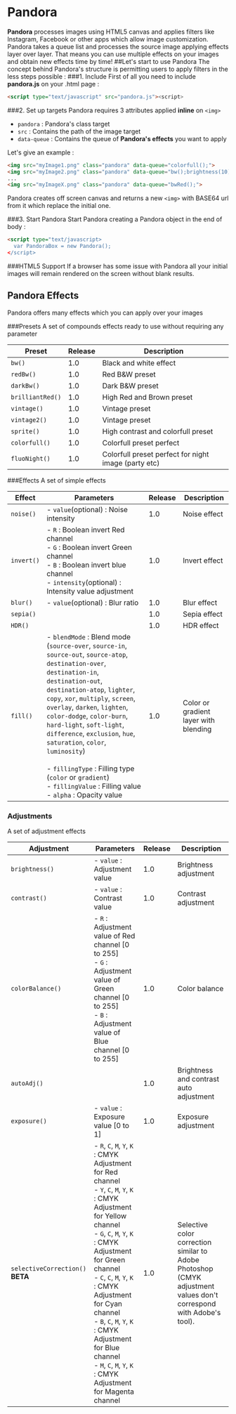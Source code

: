 # Pandora
<b>Pandora</b> processes images using HTML5 canvas and applies filters like Instagram, Facebook or other apps which allow image customization. Pandora takes a queue list and processes the source image applying effects layer over layer. That means you can use multiple effects on your images and obtain new effects time by time!
##Let's start to use Pandora
The concept behind Pandora's structure is permitting users to apply filters in the less steps possible :
###1. Include
First of all you need to include <b>pandora.js</b> on your .html page :
```html
<script type="text/javascript" src="pandora.js"><script>
```
###2. Set up targets
Pandora requires 3 attributes applied <b>inline</b> on ```<img> ```
- `pandora` : Pandora's class target
- `src` : Contains the path of the image target
- `data-queue` : Contains the queue of <b>Pandora's effects</b> you want to apply

 Let's give an example :
```html
<img src="myImage1.png" class="pandora" data-queue="colorfull();">
<img src="myImage2.png" class="pandora" data-queue="bw();brightness(10);contrast(30);">
...
<img src="myImageX.png" class="pandora" data-queue="bwRed();">
```
Pandora creates off screen canvas and returns a new ```<img>``` with BASE64 url from it which replace the initial one.

###3. Start Pandora
Start Pandora creating a Pandora object in the end of body :
```html
<script type="text/javascript>
  var PandoraBox = new Pandora();
</script>
```
###HTML5 Support
If a browser has some issue with Pandora all your initial images will remain rendered on the screen without blank results.

## Pandora Effects
Pandora offers many effects which you can apply over your images

###Presets
A set of compounds effects ready to use without requiring any parameter

Preset | Release | Description
--- | --- | --- |
`bw()` | 1.0 | Black and white effect
`redBw()`| 1.0 | Red B&W preset
`darkBw()`| 1.0 | Dark B&W preset
`brilliantRed()`| 1.0 | High Red and Brown preset
`vintage()`| 1.0 | Vintage preset
`vintage2()`| 1.0 | Vintage preset
`sprite()`| 1.0 | High contrast and colorfull preset
`colorfull()`| 1.0 | Colorfull preset perfect
`fluoNight()`| 1.0 | Colorfull preset perfect for night image (party etc)

###Effects
A set of simple effects

Effect | Parameters | Release | Description
--- | --- | --- | ---
`noise()` | - `value`(optional) : Noise intensity | 1.0 | Noise effect
`invert()` | - `R` : Boolean invert Red channel<br> - `G` : Boolean invert Green channel<br> - `B` : Boolean invert blue channel<br> - `intensity`(optional) : Intensity value adjustment | 1.0 | Invert effect
`blur()` | - `value`(optional) : Blur ratio | 1.0 | Blur effect
`sepia()` |  | 1.0 | Sepia effect
`HDR()` | | 1.0 | HDR effect
`fill()` | - `blendMode` : Blend mode (`source-over`, `source-in`, `source-out`, `source-atop`, `destination-over`, `destination-in`, `destination-out`, `destination-atop`, `lighter`, `copy`, `xor`, `multiply`, `screen`, `overlay`, `darken`, `lighten`, `color-dodge`, `color-burn`, `hard-light`, `soft-light`, `difference`, `exclusion`, `hue`, `saturation`, `color`, `luminosity`)<br><br> - `fillingType` : Filling type (`color` or `gradient`)<br> - `fillingValue` : Filling value<br> - `alpha` : Opacity value| 1.0 | Color or gradient layer with blending


### Adjustments
A set of adjustment effects

Adjustment | Parameters | Release | Description  
--- | --- | --- | ---
`brightness()` | - `value` : Adjustment value | 1.0 | Brightness adjustment
`contrast()` | - `value` : Contrast value | 1.0 | Contrast adjustment
`colorBalance()` | - `R` : Adjustment value of Red channel [0 to 255]<br> - `G` : Adjustment value of Green channel [0 to 255]<br> - `B` : Adjustment value of Blue channel [0 to 255]| 1.0 | Color balance
`autoAdj()` |  | 1.0 | Brightness and contrast auto adjustment
`exposure()` | - `value` : Exposure value [0 to 1] | 1.0 | Exposure adjustment
`selectiveCorrection()` <b>BETA</b> | - `R`, `C`, `M`, `Y`, `K` : CMYK Adjustment for Red channel<br>- `Y`, `C`, `M`, `Y`, `K` : CMYK Adjustment for Yellow channel<br>- `G`, `C`, `M`, `Y`, `K` : CMYK Adjustment for Green channel<br>- `C`, `C`, `M`, `Y`, `K` : CMYK Adjustment for Cyan channel<br>- `B`, `C`, `M`, `Y`, `K` : CMYK Adjustment for Blue channel<br>- `M`, `C`, `M`, `Y`, `K` : CMYK Adjustment for Magenta channel<br>| 1.0 | Selective color correction similar to Adobe Photoshop (CMYK adjustment values don't correspond with Adobe's tool).





